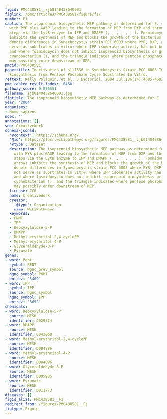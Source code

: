 ```yaml
---
figid: PMC438581__zjb0140438640001
figlink: /pmc/articles/PMC438581/figure/f1/
number: F1
caption: The isoprenoid biosynthetic MEP pathway as determined for E. coli beginning
  with PYR plus GA3P leading to the formation of MEP from DXP and through subsequent
  steps via the LytB enzyme to IPP and DMAPP (, , , , , , ). Fosmidomycin (white arrow)
  inhibits the synthesis of MEP and blocks the growth of the bacterium. Asterisks
  denote differences in Synechocystis strain PCC 6803 where PYR, DXP, and MEP do not
  serve as substrates in vitro; where IPP isomerase activity has not been observed;
  and where fosmidomycin does not inhibit isoprenoid biosynthesis or growth in the
  cyanobacterium (), and the triangle indicates where pentose phosphate cycle substrates
  may possibly enter downstream of MEP.
pmcid: PMC438581
papertitle: Inactivation of sll1556 in Synechocystis Strain PCC 6803 Impairs Isoprenoid
  Biosynthesis from Pentose Phosphate Cycle Substrates In Vitro.
reftext: Kelly Poliquin, et al. J Bacteriol. 2004 Jul;186(14):4685-4693.
pmc_ranked_result_index: '6450'
pathway_score: 0.876551
filename: zjb0140438640001.jpg
figtitle: The isoprenoid biosynthetic MEP pathway as determined for E
year: '2004'
organisms:
- Homo sapiens
ndex: ''
annotations: []
seo: CreativeWork
schema-jsonld:
  '@context': https://schema.org/
  '@id': https://pfocr.wikipathways.org/figures/PMC438581__zjb0140438640001.html
  '@type': Dataset
  description: The isoprenoid biosynthetic MEP pathway as determined for E. coli beginning
    with PYR plus GA3P leading to the formation of MEP from DXP and through subsequent
    steps via the LytB enzyme to IPP and DMAPP (, , , , , , ). Fosmidomycin (white
    arrow) inhibits the synthesis of MEP and blocks the growth of the bacterium. Asterisks
    denote differences in Synechocystis strain PCC 6803 where PYR, DXP, and MEP do
    not serve as substrates in vitro; where IPP isomerase activity has not been observed;
    and where fosmidomycin does not inhibit isoprenoid biosynthesis or growth in the
    cyanobacterium (), and the triangle indicates where pentose phosphate cycle substrates
    may possibly enter downstream of MEP.
  license: CC0
  name: CreativeWork
  creator:
    '@type': Organization
    name: WikiPathways
  keywords:
  - PNMT
  - IPP
  - Deoxyxylulose-5-P
  - DMAPP
  - Methyl-erythritol-2,4-cycloPP
  - Methyl-erythritol-4-P
  - Glyceraldehyde-3-P
  - Pyruvate
genes:
- word: Pent.
  symbol: PENT
  source: hgnc_prev_symbol
  hgnc_symbol: PNMT
  entrez: '5409'
- word: IPP
  symbol: IPP
  source: hgnc_symbol
  hgnc_symbol: IPP
  entrez: '3652'
chemicals:
- word: Deoxyxylulose-5-P
  source: MESH
  identifier: C029724
- word: DMAPP
  source: MESH
  identifier: C043060
- word: Methyl-erythritol-2,4-cycloPP
  source: MESH
  identifier: D004896
- word: Methyl-erythritol-4-P
  source: MESH
  identifier: D004896
- word: Glyceraldehyde-3-P
  source: MESH
  identifier: D005985
- word: Pyruvate
  source: MESH
  identifier: D011773
diseases: []
figid_alias: PMC438581__F1
redirect_from: /figures/PMC438581__F1
figtype: Figure
---
```

